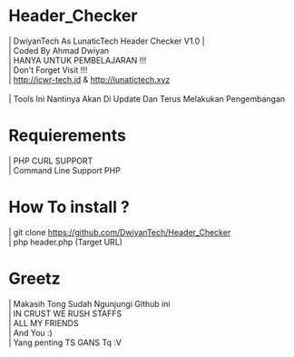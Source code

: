 # Header_Checker
|  DwiyanTech As LunaticTech Header Checker V1.0 |  
|  Coded By Ahmad Dwiyan 
<br>| HANYA UNTUK PEMBELAJARAN !!!
<br>|  Don't Forget Visit !!! 
<br>|  http://icwr-tech.id & http://lunatictech.xyz                 
<br>|  Tools Ini Nantinya Akan Di Update Dan Terus Melakukan Pengembangan

# Requierements 
| PHP CURL SUPPORT
<br>| Command Line Support PHP 

# How To install ?
| git clone https://github.com/DwiyanTech/Header_Checker
<br>| php header.php (Target URL) 

# Greetz
| Makasih Tong Sudah Ngunjungi Github ini 
<br> | IN CRUST WE RUSH STAFFS
<br> | ALL MY FRIENDS
<br> | And You :) 
<br> | Yang penting TS GANS Tq :V 
